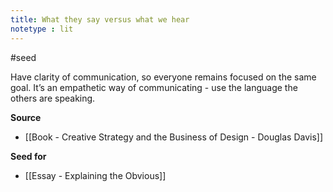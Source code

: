 ```yaml
---
title: What they say versus what we hear
notetype : lit
---
```


#seed  

Have clarity of communication, so everyone remains focused on the same goal. It’s an empathetic way of communicating - use the language the others are speaking. 

**Source**
- [[Book - Creative Strategy and the Business of Design - Douglas Davis]]  

**Seed for**
- [[Essay - Explaining the Obvious]]